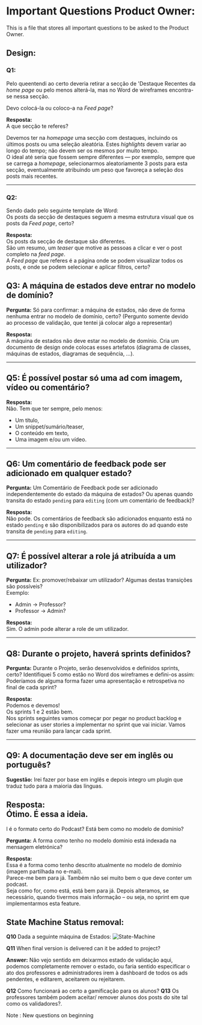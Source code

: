 # Important Questions Product Owner:

This is a file that stores all important questions to be asked to the Product Owner.


## Design:
### Q1:

Pelo queentendi ao certo deveria retirar a secção de 'Destaque Recentes da *home page* ou pelo menos alterá-la, mas no Word de wireframes encontra-se nessa secção.  

Devo colocá-la ou coloco-a  na *Feed page*?

**Resposta:**  
A que secção te referes?  

Devemos ter na *homepage* uma secção com destaques, incluindo os últimos posts ou uma seleção aleatória. Estes *highlights* devem variar ao longo do tempo; não devem ser os mesmos por muito tempo.  
O ideal até seria que fossem sempre diferentes — por exemplo, sempre que se carrega a *homepage*, selecionarmos aleatoriamente 3 posts para esta secção, eventualmente atribuindo um peso que favoreça a seleção dos posts mais recentes.

---

### Q2:
Sendo dado pelo seguinte template de Word:  
Os posts da secção de destaques seguem a mesma estrutura visual que os posts da *Feed page*, certo?

**Resposta:**  
Os posts da secção de destaque são diferentes.  
São um resumo, um *teaser* que motive as pessoas a clicar e ver o post completo na *feed page*.  
A *Feed page* que referes é a página onde se podem visualizar todos os posts, e onde se podem selecionar e aplicar filtros, certo?



## Q3: A máquina de estados deve entrar no modelo de domínio?

**Pergunta:** Só para confirmar: a máquina de estados, não deve de forma nenhuma entrar no modelo de domínio, certo? (Pergunto somente devido ao processo de validação, que tentei já colocar algo a representar)

**Resposta:**  
A máquina de estados não deve estar no modelo de domínio. Cria um documento de design onde colocas esses artefatos (diagrama de classes, máquinas de estados, diagramas de sequência, …).

---

## Q5: É possível postar só uma ad com imagem, vídeo ou comentário?

**Resposta:**  
Não. Tem que ter sempre, pelo menos:
- Um título,
- Um snippet/sumário/teaser,
- O conteúdo em texto,
- Uma imagem e/ou um vídeo.

---

## Q6: Um comentário de feedback pode ser adicionado em qualquer estado?

**Pergunta:** Um Comentário de Feedback pode ser adicionado independentemente do estado da máquina de estados? Ou apenas quando transita do estado `pending` para `editing` (com um comentário de feedback)?

**Resposta:**  
Não pode. Os comentários de feedback são adicionados enquanto está no estado `pending` e são disponibilizados para os autores do ad quando este transita de `pending` para `editing`.

---

## Q7: É possível alterar a role já atribuída a um utilizador?

**Pergunta:** Ex: promover/rebaixar um utilizador? Algumas destas transições são possíveis?  
Exemplo:
- Admin → Professor?  
- Professor → Admin?

**Resposta:**  
Sim. O admin pode alterar a role de um utilizador.

---

## Q8: Durante o projeto, haverá sprints definidos?

**Pergunta:** Durante o Projeto, serão desenvolvidos e definidos sprints, certo? Identifiquei 5 como estão no Word dos wireframes e defini-os assim:  
Poderíamos de alguma forma fazer uma apresentação e retrospetiva no final de cada sprint?

**Resposta:**  
Podemos e devemos!  
Os sprints 1 e 2 estão bem.  
Nos sprints seguintes vamos começar por pegar no product backlog e selecionar as user stories a implementar no sprint que vai iniciar. Vamos fazer uma reunião para lançar cada sprint.

---

## Q9: A documentação deve ser em inglês ou português?
**Sugestão:** Irei fazer por base em inglês e depois integro um plugin que traduz tudo para a maioria das línguas.

**Resposta:**  
Ótimo. É essa a ideia.
---
l é o formato certo do Podcast? Está bem como no modelo de domínio?

**Pergunta:** A forma como tenho no modelo domínio está indexada na mensagem eletrónica?

**Resposta:**  
Essa é a forma como tenho descrito atualmente no modelo de domínio (imagem partilhada no e-mail).  
Parece-me bem para já. Também não sei muito bem o que deve conter um podcast.  
Seja como for, como está, está bem para já. Depois alteramos, se necessário, quando tivermos mais informação – ou seja, no sprint em que implementarmos esta feature.


## State Machine Status removal:
**Q10** Dada a seguinte máquina de Estados:
 ![State-Machine](Status-machine/State-machine.png) 

**Q11** When final version is delivered can it be added to project?

**Answer:** Não vejo sentido em deixarmos estado de validação aqui, podemos completamente remover o estado, ou faria sentido especificar o ato dos professores e administradores irem à dashboard de todos os ads pendentes, e editarem, aceitarem ou rejeitarem.

**Q12** Como funcionará ao certo a gamificação para os alunos?
**Q13** Os professores também podem aceitar/ remover alunos dos posts do site tal como os validadores?.

Note : New questions on beginning
